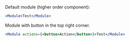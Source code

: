 Default module (higher order component):

```jsx
<Module>Test</Module>
```

Module with button in the top right corner.

```jsx
<Module actions={<button>Action</button>}>Test</Module>
```
